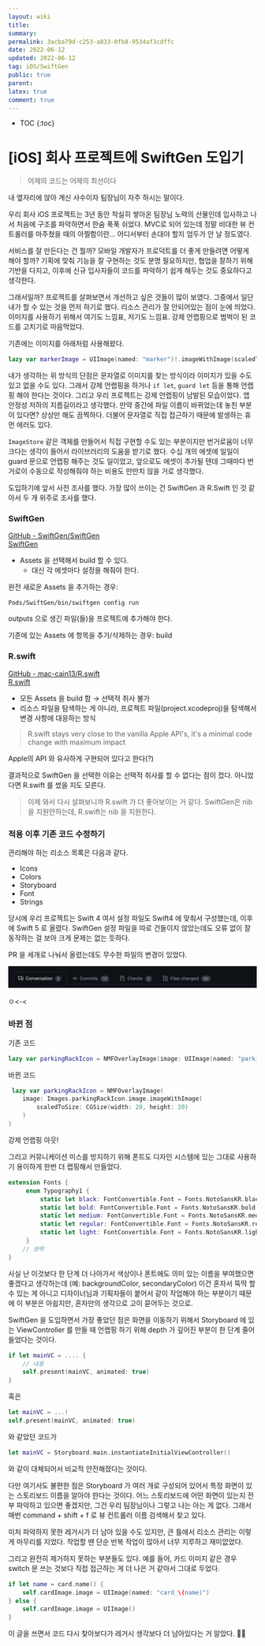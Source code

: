 ```yaml
---
layout: wiki
title: 
summary: 
permalink: 3acba79d-c253-a833-0fb8-9534af3cdffc
date: 2022-06-12
updated: 2022-06-12
tag: iOS/SwiftGen 
public: true
parent: 
latex: true
comment: true
---
```


* TOC
{:toc}

# \[iOS] 회사 프로젝트에 SwiftGen 도입기

> 어제의 코드는 어제의 최선이다

내 옆자리에 앉아 계신 사수이자 팀장님이 자주 하시는 말이다.

우리 회사 iOS 프로젝트는 3년 동안 착실히 쌓아온 팀장님 노력의 산물인데 입사하고 나서 처음에 구조를 파악하면서 한숨 푹푹 쉬었다. MVC로 되어 있는데 정말 비대한 뷰 컨트롤러를 마주쳤을 때의 아찔함이란... 어디서부터 손대야 할지 엄두가 안 날 정도였다.

서비스를 잘 만든다는 건 뭘까? 모바일 개발자가 프로덕트를 더 좋게 만들려면 어떻게 해야 할까? 기획에 맞춰 기능을 잘 구현하는 것도 분명 필요하지만, 협업을 잘하기 위해 기반을 다지고, 이후에 신규 입사자들이 코드를 파악하기 쉽게 해두는 것도 중요하다고 생각한다.

그래서일까? 프로젝트를 살펴보면서 개선하고 싶은 것들이 많이 보였다. 그중에서 일단 내가 할 수 있는 것을 먼저 하기로 했다. 리소스 관리가 잘 안되어있는 점이 눈에 띄었다. 이미지를 사용하기 위해서 여기도 느낌표, 저기도 느낌표. 강제 언랩핑으로 범벅이 된 코드를 고치기로 마음먹었다.

기존에는 이미지를 아래처럼 사용해왔다.

```swift
lazy var markerImage = UIImage(named: "marker")!.imageWithImage(scaledToSize: markerIconSize)
```

내가 생각하는 위 방식의 단점은 문자열로 이미지를 찾는 방식이라 이미지가 있을 수도 있고 없을 수도 있다. 그래서 강제 언랩핑을 하거나 `if let`, `guard let` 등을 통해 언랩핑 해야 한다는 것이다. 그리고 우리 프로젝트는 강제 언랩핑이 남발된 모습이었다. 앱 안정성 저하의 지름길이라고 생각했다. 만약 중간에 파일 이름이 바뀌었는데 놓친 부분이 있다면? 상상만 해도 끔찍하다. 더불어 문자열로 직접 접근하기 때문에 발생하는 휴먼 에러도 있다.

`ImageStore` 같은 객체를 만들어서 직접 구현할 수도 있는 부분이지만 번거로움이 너무 크다는 생각이 들어서 라이브러리의 도움을 받기로 했다. 수십 개의 에셋에 일일이 guard 문으로 언랩핑 해주는 것도 일이었고, 앞으로도 에셋이 추가될 텐데 그때마다 번거로이 수동으로 작성해줘야 하는 비용도 만만치 않을 거로 생각했다.

도입하기에 앞서 사전 조사를 했다. 가장 많이 쓰이는 건 SwiftGen 과 R.Swift 인 것 같아서 두 개 위주로 조사를 했다.

### SwiftGen

[GitHub - SwiftGen/SwiftGen](https://github.com/SwiftGen/SwiftGen)  
[SwiftGen](https://zeddios.tistory.com/1017?category=682196)

- Assets 을 선택해서 build 할 수 있다.
  - 대신 각 에셋마다 설정을 해줘야 한다.

완전 새로운 Assets 을 추가하는 경우: 

```shell
Pods/SwiftGen/bin/swiftgen config run
```

outputs 으로 생긴 파일(들)을 프로젝트에 추가해야 한다.

기존에 있는 Assets 에 항목을 추가/삭제하는 경우: build

### R.swift

[GitHub - mac-cain13/R.swift](https://github.com/mac-cain13/R.swift)  
[R.swift](https://zeddios.tistory.com/1016)

- 모든 Assets 을 build 함 → 선택적 취사 불가
- 리소스 파일을 탐색하는 게 아니라, 프로젝트 파일(project.xcodeproj)을 탐색해서 변경 사항에 대응하는 방식

> R.swift stays very close to the vanilla Apple API's, it's a minimal code change with maximum impact

Apple의 API 와 유사하게 구현되어 있다고 한다(?)

결과적으로 SwiftGen 을 선택한 이유는
선택적 취사를 할 수 없다는 점이 컸다. 아니었다면 R.swift 를 썼을 지도 모른다.

> 이제 와서 다시 살펴보니까 R.swift 가 더 좋아보이는 거 같다. SwiftGen은 nib을 지원안하는데, R.swift는 nib 을 지원한다.

### 적용 이후 기존 코드 수정하기

관리해야 하는 리소스 목록은 다음과 같다.

- Icons
- Colors
- Storyboard
- Font
- Strings

당시에 우리 프로젝트는 Swift 4 여서 설정 파일도 Swift4 에 맞춰서 구성했는데, 이후에 Swift 5 로 올렸다. SwiftGen 설정 파일을 따로 건들이지 않았는데도 오류 없이 잘 동작하는 걸 보아 크게 문제는 없는 듯하다.

PR 을 세개로 나눠서 올렸는데도 무수한 파일의 변경이 있었다. 

![File Change 86](/assets/img/improve-with-swiftgen/pr.png)

ㅇ<-<

### 바뀐 점

기존 코드

```swift
lazy var parkingRackIcon = NMFOverlayImage(image: UIImage(named: "parking_rack_icon")!.imageWithImage(scaledToSize: CGSize(width: 20, height: 20)))
```

바뀐 코드

```swift
 lazy var parkingRackIcon = NMFOverlayImage(
    image: Images.parkingRackIcon.image.imageWithImage(
        scaledToSize: CGSize(width: 20, height: 20)
    )
)
```

강제 언랩핑 아웃!

그리고 커뮤니케이션 미스를 방지하기 위해 폰트도 디자인 시스템에 있는 그대로 사용하기 용이하게 한번 더 랩핑해서 만들었다.

```swift
extension Fonts {
     enum Typography1 {
         static let black: FontConvertible.Font = Fonts.NotoSansKR.black.font(size: 25.0)
         static let bold: FontConvertible.Font = Fonts.NotoSansKR.bold.font(size: 25.0)
         static let medium: FontConvertible.Font = Fonts.NotoSansKR.medium.font(size: 25.0)
         static let regular: FontConvertible.Font = Fonts.NotoSansKR.regular.font(size: 25.0)
         static let light: FontConvertible.Font = Fonts.NotoSansKR.light.font(size: 25.0)
     }
    // 생략
}
```

사실 난 이것보다 한 단계 더 나아가서 색상이나 폰트에도 의미 있는 이름을 부여했으면 좋겠다고 생각하는데 (예: backgroundColor, secondaryColor) 이건 혼자서 뚝딱 할 수 있는 게 아니고 디자이너님과 기획자들이 붙어서 같이 작업해야 하는 부분이기 때문에 이 부분은 아쉽지만, 혼자만의 생각으로 고이 묻어두는 것으로.

SwiftGen 을 도입하면서 가장 좋았던 점은 화면을 이동하기 위해서 Storyboard 에 있는 ViewController 를 만들 때 언랩핑 하기 위해 depth 가 깊어진 부분이 한 단계 줄어들었다는 것이다.

```swift
if let mainVC = .... {
    // 내용
    self.present(mainVC, animated: true)
}
```

혹은

```swift
let mainVC = ...!
self.present(mainVC, animated: true)
```

와 같았던 코드가

```swift
let mainVC = Storyboard.main.instantiateInitialViewController()
```

와 같이 대체되어서 비교적 안전해졌다는 것이다.

다만 여기서도 불편한 점은 Storyboard 가 여러 개로 구성되어 있어서 특정 화면이 있는 스토리보드 이름을 알아야 한다는 것이다. 어느 스토리보드에 어떤 화면이 있는지 전부 파악하고 있으면 좋겠지만, 그건 우리 팀장님이나 그렇고 나는 아는 게 없다. 그래서 매번 command + shift + f 로 뷰 컨트롤러 이름 검색해서 찾고 있다.

미처 파악하지 못한 레거시가 더 남아 있을 수도 있지만, 큰 틀에서 리소스 관리는 이렇게 마무리를 지었다. 작업할 땐 단순 반복 작업이 많아서 너무 지루하고 재미없었다.

그리고 완전히 제거하지 못하는 부분들도 있다. 예를 들어, 카드 이미지 같은 경우 switch 문 쓰는 것보다 직접 접근하는 게 더 나은 거 같아서 그대로 두었다.

```swift
if let name = card.name() {
    self.cardImage.image = UIImage(named: "card_\(name)")
} else {
    self.cardImage.image = UIImage()
}
```

이 글을 쓰면서 코드 다시 찾아보다가 레거시 생각보다 더 남아있다는 거 알았다. 🤦‍♀️
